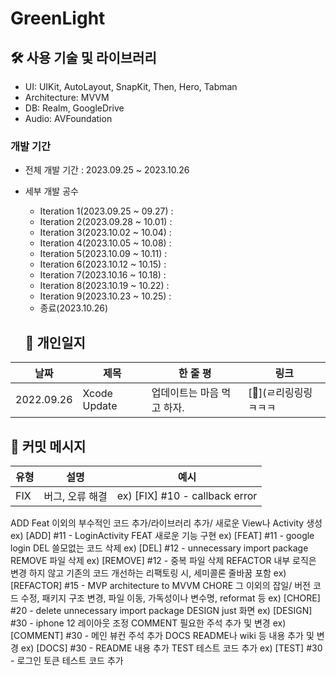 # GreenLight

## 🛠️ 사용 기술 및 라이브러리 
- UI: UIKit, AutoLayout, SnapKit, Then, Hero, Tabman
- Architecture: MVVM
- DB: Realm, GoogleDrive
- Audio: AVFoundation

### 개발 기간
- 전체 개발 기간 : 2023.09.25 ~ 2023.10.26
- 세부 개발 공수
  - Iteration 1(2023.09.25 ~ 09.27) : 
  - Iteration 2(2023.09.28 ~ 10.01) :
  - Iteration 3(2023.10.02 ~ 10.04) :
  - Iteration 4(2023.10.05 ~ 10.08) :
  - Iteration 5(2023.10.09 ~ 10.11) :
  - Iteration 6(2023.10.12 ~ 10.15) :
  - Iteration 7(2023.10.16 ~ 10.18) :
  - Iteration 8(2023.10.19 ~ 10.22) :
  - Iteration 9(2023.10.23 ~ 10.25) :
  - 종료(2023.10.26)

  ## 📑 개인일지 
| 날짜 | 제목 | 한 줄 평 | 링크 |
|----|----|----|----|
|2022.09.26| Xcode Update | 업데이트는 마음 먹고 하자. | [📄](ㄹ리링링링ㅋㅋㅋ |


## 📒 커밋 메시지 
| 유형 | 설명 | 예시 |
|----|----|----|
| FIX | 버그, 오류 해결	| ex) [FIX] #10 - callback error | 
 ADD 
 Feat 이외의 부수적인 코드 추가/라이브러리 추가/ 새로운 View나 Activity 생성	 ex) [ADD] #11 - LoginActivity
 FEAT
 새로운 기능 구현	 ex) [FEAT] #11 - google login
 DEL 
 쓸모없는 코드 삭제	 ex) [DEL] #12 - unnecessary import package
 REMOVE
 파일 삭제	 ex) [REMOVE] #12 - 중복 파일 삭제
 REFACTOR 
 내부 로직은 변경 하지 않고 기존의 코드 개선하는 리팩토링 시, 세미콜론 줄바꿈 포함	 ex) [REFACTOR] #15 - MVP architecture to MVVM
 CHORE 
 그 이외의 잡일/ 버전 코드 수정, 패키지 구조 변경, 파일 이동, 가독성이나 변수명, reformat 등	 ex) [CHORE] #20 - delete unnecessary import package
 DESIGN
 just 화면	 ex) [DESIGN] #30 - iphone 12 레이아웃 조정
 COMMENT
 필요한 주석 추가 및 변경	 ex) [COMMENT] #30 - 메인 뷰컨 주석 추가
 DOCS	 README나 wiki 등 내용 추가 및 변경	 ex) [DOCS] #30 - README 내용 추가
 TEST 	 테스트 코드 추가	 ex) [TEST] #30 - 로그인 토큰 테스트 코드 추가

